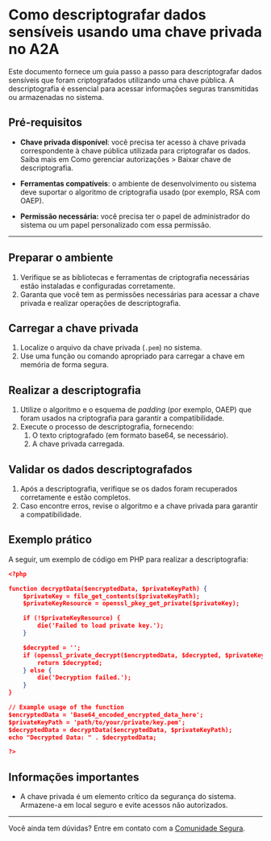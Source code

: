 # Como descriptografar dados sensíveis usando uma chave privada no A2A

Este documento fornece um guia passo a passo para descriptografar dados sensíveis que foram criptografados utilizando uma chave pública. A descriptografia é essencial para acessar informações seguras transmitidas ou armazenadas no sistema.

## Pré-requisitos

* **Chave privada disponível**: você precisa ter acesso à chave privada correspondente à chave pública utilizada para criptografar os dados. Saiba mais em Como gerenciar autorizações \> Baixar chave de descriptografia.

* **Ferramentas compatíveis**: o ambiente de desenvolvimento ou sistema deve suportar o algoritmo de criptografia usado (por exemplo, RSA com OAEP).

* **Permissão necessária:** você precisa ter o papel de administrador do sistema ou um papel personalizado com essa permissão.
---
## Preparar o ambiente

1. Verifique se as bibliotecas e ferramentas de criptografia necessárias estão instaladas e configuradas corretamente.  
2. Garanta que você tem as permissões necessárias para acessar a chave privada e realizar operações de descriptografia.

## Carregar a chave privada

1. Localize o arquivo da chave privada (`.pem`) no sistema.  
2. Use uma função ou comando apropriado para carregar a chave em memória de forma segura.

## Realizar a descriptografia

1. Utilize o algoritmo e o esquema de *padding* (por exemplo, OAEP) que foram usados na criptografia para garantir a compatibilidade.  
2. Execute o processo de descriptografia, fornecendo:  
   1. O texto criptografado (em formato base64, se necessário).  
   2. A chave privada carregada.

## Validar os dados descriptografados

1. Após a descriptografia, verifique se os dados foram recuperados corretamente e estão completos.  
2. Caso encontre erros, revise o algoritmo e a chave privada para garantir a compatibilidade.

## Exemplo prático

A seguir, um exemplo de código em PHP para realizar a descriptografia:

```json
<?php

function decryptData($encryptedData, $privateKeyPath) {
    $privateKey = file_get_contents($privateKeyPath);
    $privateKeyResource = openssl_pkey_get_private($privateKey);

    if (!$privateKeyResource) {
        die('Failed to load private key.');
    }

    $decrypted = '';
    if (openssl_private_decrypt($encryptedData, $decrypted, $privateKeyResource, OPENSSL_PKCS1_OAEP_PADDING)) {
        return $decrypted;
    } else {
        die('Decryption failed.');
    }
}

// Example usage of the function
$encryptedData = 'Base64_encoded_encrypted_data_here';
$privateKeyPath = 'path/to/your/private/key.pem';
$decryptedData = decryptData($encryptedData, $privateKeyPath);
echo "Decrypted Data: " . $decryptedData;

?>

```

## Informações importantes

* A chave privada é um elemento crítico da segurança do sistema. Armazene-a em local seguro e evite acessos não autorizados.

---
Você ainda tem dúvidas? Entre em contato com a [Comunidade Segura](https://community.Segura.io/).